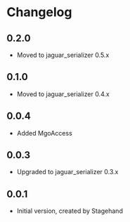 # Changelog

## 0.2.0

- Moved to jaguar_serializer 0.5.x

## 0.1.0

- Moved to jaguar_serializer 0.4.x

## 0.0.4

- Added MgoAccess

## 0.0.3

- Upgraded to jaguar_serializer 0.3.x

## 0.0.1

- Initial version, created by Stagehand